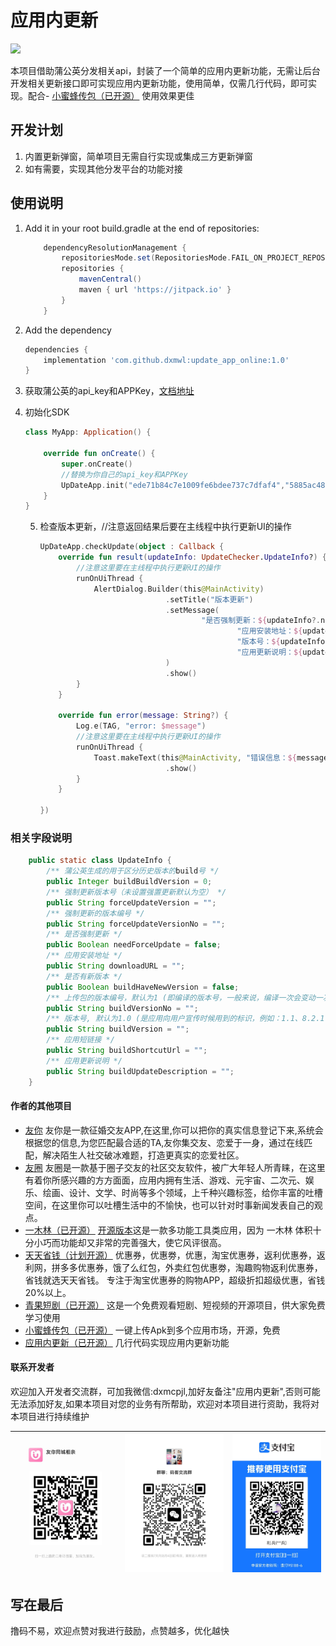 # 应用内更新
[![](https://jitpack.io/v/dxmwl/update_app_online.svg)](https://jitpack.io/#dxmwl/update_app_online)

本项目借助蒲公英分发相关api，封装了一个简单的应用内更新功能，无需让后台开发相关更新接口即可实现应用内更新功能，使用简单，仅需几行代码，即可实现。配合- [小蜜蜂传包（已开源）](https://github.com/dxmwl/new_bee_upload_app) 使用效果更佳

## 开发计划
1. 内置更新弹窗，简单项目无需自行实现或集成三方更新弹窗
2. 如有需要，实现其他分发平台的功能对接

## 使用说明

1. Add it in your root build.gradle at the end of repositories:
	```groovy
        dependencyResolutionManagement {
            repositoriesMode.set(RepositoriesMode.FAIL_ON_PROJECT_REPOS)
            repositories {
                mavenCentral()
                maven { url 'https://jitpack.io' }
            }
        }
    ```

2. Add the dependency

    ```groovy
    dependencies {
        implementation 'com.github.dxmwl:update_app_online:1.0'
    }
    ```

3. 获取蒲公英的api_key和APPKey，[文档地址](https://www.pgyer.com/doc/view/api#appUpdate)

4. 初始化SDK
    ```kotlin
    class MyApp: Application() {
    
        override fun onCreate() {
            super.onCreate()
            //替换为你自己的api_key和APPKey
            UpDateApp.init("ede71b84c7e1009fe6bdee737c7dfaf4","5885ac48608e2a0470266d3980484746")
        }
    }
    ```
   5. 检查版本更新，//注意返回结果后要在主线程中执行更新UI的操作
       ```kotlin
       UpDateApp.checkUpdate(object : Callback {
           override fun result(updateInfo: UpdateChecker.UpdateInfo?) {
               //注意这里要在主线程中执行更新UI的操作
               runOnUiThread {
                   AlertDialog.Builder(this@MainActivity)
                                   .setTitle("版本更新")
                                   .setMessage(
                                           "是否强制更新：${updateInfo?.needForceUpdate}\n" +
                                                   "应用安装地址：${updateInfo?.downloadURL}\n" +
                                                   "版本号：${updateInfo?.buildVersion}\n" +
                                                   "应用更新说明：${updateInfo?.buildUpdateDescription}"
                                   )
                                   .show()
               }
           }
    
           override fun error(message: String?) {
               Log.e(TAG, "error: $message")
               //注意这里要在主线程中执行更新UI的操作
               runOnUiThread {
                   Toast.makeText(this@MainActivity, "错误信息：${message}", Toast.LENGTH_SHORT)
                                   .show()
               }
           }
    
       })
       ```

### 相关字段说明
```java
    public static class UpdateInfo {
        /** 蒲公英生成的用于区分历史版本的build号 */
        public Integer buildBuildVersion = 0;
        /** 强制更新版本号（未设置强置更新默认为空） */
        public String forceUpdateVersion = "";
        /** 强制更新的版本编号 */
        public String forceUpdateVersionNo = "";
        /** 是否强制更新 */
        public Boolean needForceUpdate = false;
        /** 应用安装地址 */
        public String downloadURL = "";
        /** 是否有新版本 */
        public Boolean buildHaveNewVersion = false;
        /** 上传包的版本编号，默认为1 (即编译的版本号，一般来说，编译一次会变动一次这个版本号, 在 Android 上叫 Version Code。对于 iOS 来说，是字符串类型；对于 Android 来说是一个整数。例如：1001，28等。) */
        public String buildVersionNo = "";
        /** 版本号, 默认为1.0 (是应用向用户宣传时候用到的标识，例如：1.1、8.2.1等。) */
        public String buildVersion = "";
        /** 应用短链接 */
        public String buildShortcutUrl = "";
        /** 应用更新说明 */
        public String buildUpdateDescription = "";
    }
```

#### 作者的其他项目
- [友你](https://sj.qq.com/appdetail/com.youni.mobile) 友你是一款征婚交友APP,在这里,你可以把你的真实信息登记下来,系统会根据您的信息,为您匹配最合适的TA,友你集交友、恋爱于一身，通过在线匹配，解决陌生人社交破冰难题，打造更真实的恋爱社区。
- [友圈](https://sj.qq.com/appdetail/com.youquan.mobile) 友圈是一款基于圈子交友的社区交友软件，被广大年轻人所青睐，在这里有着你所感兴趣的方方面面，应用内拥有生活、游戏、元宇宙、二次元、娱乐、绘画、设计、文学、时尚等多个领域，上千种兴趣标签，给你丰富的吐槽空间，在这里你可以吐槽生活中的不愉快，也可以针对时事新闻发表自己的观点。
- [一木林（已开源）](https://sj.qq.com/appdetail/com.yimulin.mobile) [开源版本](https://github.com/dxmwl/Yimulin)这是一款多功能工具类应用，因为 一木林 体积十分小巧而功能却又非常的完善强大，使它风评很高。
- [天天省钱（计划开源）](https://sj.qq.com/appdetail/com.ttsq.mobile) 优惠券，优惠劵，优惠，淘宝优惠券，返利优惠券，返利网，拼多多优惠券，饿了么红包，外卖红包优惠劵，淘趣购物返利优惠券，省钱就选天天省钱。 专注于淘宝优惠券的购物APP，超级折扣超级优惠，省钱20%以上。
- [青果短剧（已开源）](https://github.com/dxmwl/qg_android) 这是一个免费观看短剧、短视频的开源项目，供大家免费学习使用
- [小蜜蜂传包（已开源）](https://github.com/dxmwl/new_bee_upload_app) 一键上传Apk到多个应用市场，开源，免费
- [应用内更新（已开源）](https://github.com/dxmwl/update_app_online) 几行代码实现应用内更新功能

#### 联系开发者
欢迎加入开发者交流群，可加我微信:dxmcpjl,加好友备注"应用内更新",否则可能无法添加好友,如果本项目对您的业务有所帮助，欢迎对本项目进行资助，我将对本项目进行持续维护

| ![输入图片说明](pictures/963a20fad5b96ec502acdad875776ac.jpg) | ![输入图片说明](pictures/c703e10d18655356cf05d4ccb7ec34f.jpg) |  ![输入图片说明](pictures/dd1fae18c9c1bf30d50070e951dfe39.jpg) |
|---------------------------------------------------------|---------------------------------------------------|---|

## 写在最后
撸码不易，欢迎点赞对我进行鼓励，点赞越多，优化越快